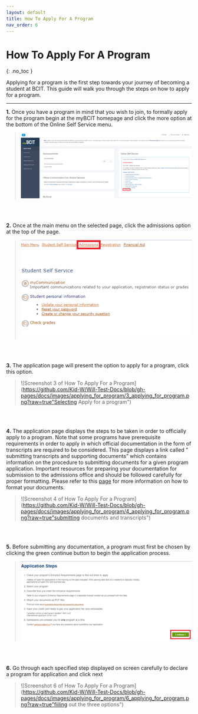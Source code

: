 ```yaml
---
layout: default
title: How To Apply For A Program
nav_order: 6
---
```


# How To Apply For A Program
{: .no_toc }

Applying for a program is the first step towards your journey of becoming a student at BCIT. This guide will walk you through the steps on how to apply for a program.

---

**1.** Once you have a program in mind that you wish to join, to formally apply for the program begin at the myBCIT homepage and click the more option at the bottom of the Online Self Service menu.

>![Screenshot 1 of How To Apply For a Program](https://github.com/Kid-W/Will-Test-Docs/blob/gh-pages/docs/images/applying_for_program/1_applying_for_program.png?raw=true "screenshot of homepage")
<br>

<br>

**2.** Once at the main menu on the selected page, click the admissions option at the top of the page.

>![Screenshot 2 of How To Apply For a Program](https://github.com/Kid-W/Will-Test-Docs/blob/gh-pages/docs/images/applying_for_program/2_applying_for_program.png?raw=true "choosing Admissions option")
<br>

<br>

**3.** The application page will present the option to apply for a program, click this option.

>![Screenshot 3 of How To Apply For a Program](https://github.com/Kid-W/Will-Test-Docs/blob/gh-pages/docs/images/applying_for_program/3_applying_for_program.png?raw=true"Selecting Apply for a program")
<br>

<br>

**4.** The application page displays the steps to be taken in order to officially apply to a program.
Note that some programs have prerequisite requirements in order to apply in which official documentation in the form of transcripts are required to be considered. This page displays a link called “ submitting transcripts and supporting documents”  which contains information on the procedure to submitting documents for a given program application.
Important resources for preparing your documentation for submission to the admissions office and should be followed carefully for proper formatting. Please refer to this [page](https://www.bcit.ca/admission/how-to-apply/submitting-transcripts-supporting-documents/) for more information on how to format your documents.

>![Screenshot 4 of How To Apply For a Program](https://github.com/Kid-W/Will-Test-Docs/blob/gh-pages/docs/images/applying_for_program/4_applying_for_program.png?raw=true"submitting documents and transcripts")
<br>

<br>

**5.** Before submitting any documentation, a program must first be chosen by clicking the green continue button to begin the application process.

>![Screenshot 5 of How To Apply For a Program](https://github.com/Kid-W/Will-Test-Docs/blob/gh-pages/docs/images/applying_for_program/5_applying_for_program.png?raw=true "selecting continue button")
<br>

<br>

**6.** Go through each specified step displayed on screen carefully to declare a program for application and click next
>![Screenshot 6 of How To Apply For a Program](https://github.com/Kid-W/Will-Test-Docs/blob/gh-pages/docs/images/applying_for_program/6_applying_for_program.png?raw=true"fiiling out the three options")
<br>